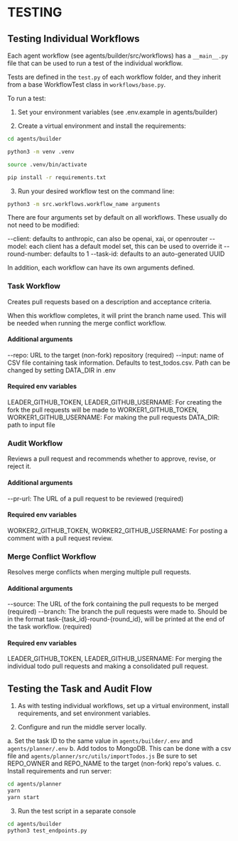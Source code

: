 # TESTING

## Testing Individual Workflows

Each agent workflow (see agents/builder/src/workflows) has a `__main__.py` file that can be used to run a test of the individual workflow.

Tests are defined in the `test.py` of each workflow folder, and they inherit from a base WorkflowTest class in `workflows/base.py`.

To run a test:

1. Set your environment variables (see .env.example in agents/builder)

2. Create a virtual environment and install the requirements:

```sh
cd agents/builder

python3 -m venv .venv

source .venv/bin/activate

pip install -r requirements.txt
```

3. Run your desired workflow test on the command line:

```sh
python3 -m src.workflows.workflow_name arguments
```

There are four arguments set by default on all workflows. These usually do not need to be modified:

--client: defaults to anthropic, can also be openai, xai, or openrouter
--model: each client has a default model set, this can be used to override it
--round-number: defaults to 1
--task-id: defaults to an auto-generated UUID

In addition, each workflow can have its own arguments defined.

### Task Workflow

Creates pull requests based on a description and acceptance criteria.

When this workflow completes, it will print the branch name used. This will be needed when running the merge conflict workflow.

#### Additional arguments

--repo: URL to the target (non-fork) repository (required)
--input: name of CSV file containing task information. Defaults to test_todos.csv. Path can be changed by setting DATA_DIR in .env

#### Required env variables

LEADER_GITHUB_TOKEN, LEADER_GITHUB_USERNAME: For creating the fork the pull requests will be made to
WORKER1_GITHUB_TOKEN, WORKER1_GITHUB_USERNAME: For making the pull requests
DATA_DIR: path to input file

### Audit Workflow

Reviews a pull request and recommends whether to approve, revise, or reject it.

#### Additional arguments

--pr-url: The URL of a pull request to be reviewed (required)

#### Required env variables

WORKER2_GITHUB_TOKEN, WORKER2_GITHUB_USERNAME: For posting a comment with a pull request review.

### Merge Conflict Workflow

Resolves merge conflicts when merging multiple pull requests.

#### Additional arguments

--source: The URL of the fork containing the pull requests to be merged (required)
--branch: The branch the pull requests were made to. Should be in the format task-{task_id}-round-{round_id}, will be printed at the end of the task workflow. (required)

#### Required env variables

LEADER_GITHUB_TOKEN, LEADER_GITHUB_USERNAME: For merging the individual todo pull requests and making a consolidated pull request.

## Testing the Task and Audit Flow

1. As with testing individual workflows, set up a virtual environment, install requirements, and set environment variables.

2. Configure and run the middle server locally.

a. Set the task ID to the same value in `agents/builder/.env` and `agents/planner/.env`
b. Add todos to MongoDB. This can be done with a csv file and `agents/planner/src/utils/importTodos.js` Be sure to set REPO_OWNER and REPO_NAME to the target (non-fork) repo's values.
c. Install requirements and run server:

```sh
cd agents/planner
yarn
yarn start
```

3. Run the test script in a separate console

```sh
cd agents/builder
python3 test_endpoints.py
```
